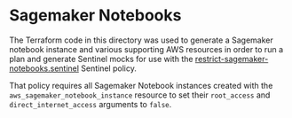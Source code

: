 # Sagemaker Notebooks

The Terraform code in this directory was used to generate a Sagemaker notebook
instance and various supporting AWS resources in order to run a plan and generate
Sentinel mocks for use with the [restrict-sagemaker-notebooks.sentinel](../governance/third-generation/restrict-sagemaker-notebooks.sentinel)
Sentinel policy.

That policy requires all Sagemaker Notebook instances created with the
`aws_sagemaker_notebook_instance` resource to set their `root_access` and `direct_internet_access` arguments to `false`.

